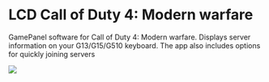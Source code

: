 LCD Call of Duty 4: Modern warfare
===============

GamePanel software for Call of Duty 4: Modern warfare. Displays server information on your G13/G15/G510 keyboard. The app also includes options for quickly joining servers

![](http://www.quick-screen.co.uk/v3y8fk)
